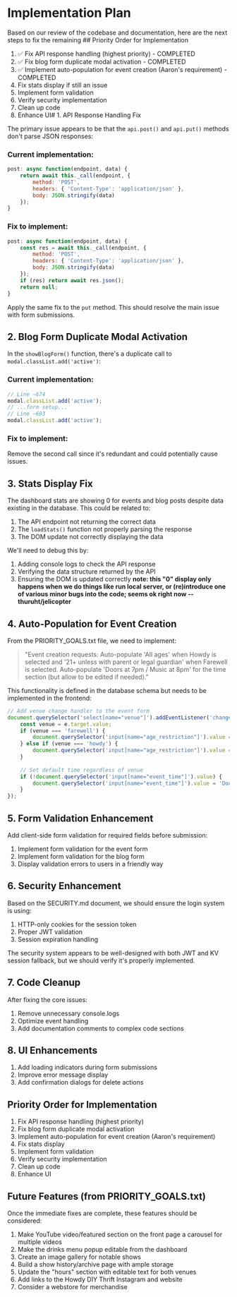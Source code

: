 # Implementation Plan

Based on our review of the codebase and documentation, here are the next steps to fix the remaining ## Priority Order for Implementation

1. ✅ Fix API response handling (highest priority) - COMPLETED
2. ✅ Fix blog form duplicate modal activation - COMPLETED
3. ✅ Implement auto-population for event creation (Aaron's requirement) - COMPLETED
4. Fix stats display if still an issue
5. Implement form validation
6. Verify security implementation
7. Clean up code
8. Enhance UI# 1. API Response Handling Fix

The primary issue appears to be that the `api.post()` and `api.put()` methods don't parse JSON responses:

### Current implementation:
```javascript
post: async function(endpoint, data) {
    return await this._call(endpoint, {
        method: 'POST',
        headers: { 'Content-Type': 'application/json' },
        body: JSON.stringify(data)
    });
}
```

### Fix to implement:
```javascript
post: async function(endpoint, data) {
    const res = await this._call(endpoint, {
        method: 'POST',
        headers: { 'Content-Type': 'application/json' },
        body: JSON.stringify(data)
    });
    if (res) return await res.json();
    return null;
}
```

Apply the same fix to the `put` method. This should resolve the main issue with form submissions.

## 2. Blog Form Duplicate Modal Activation

In the `showBlogForm()` function, there's a duplicate call to `modal.classList.add('active')`:

### Current implementation:
```javascript
// Line ~674
modal.classList.add('active');
// ...form setup...
// Line ~693
modal.classList.add('active');
```

### Fix to implement:
Remove the second call since it's redundant and could potentially cause issues.

## 3. Stats Display Fix

The dashboard stats are showing 0 for events and blog posts despite data existing in the database. This could be related to:

1. The API endpoint not returning the correct data
2. The `loadStats()` function not properly parsing the response
3. The DOM update not correctly displaying the data

We'll need to debug this by:
1. Adding console logs to check the API response
2. Verifying the data structure returned by the API
3. Ensuring the DOM is updated correctly
**note: this "0" display only happens when we do things like run local server,
 or (re)introduce one of various minor bugs into the code; seems ok right now 
    --thuruht/jelicopter**
    
## 4. Auto-Population for Event Creation

From the PRIORITY_GOALS.txt file, we need to implement:

> "Event creation requests: Auto-populate 'All ages' when Howdy is selected and '21+ unless with parent or legal guardian' when Farewell is selected. Auto-populate 'Doors at 7pm / Music at 8pm' for the time section (but allow to be edited if needed)."

This functionality is defined in the database schema but needs to be implemented in the frontend:

```javascript
// Add venue change handler to the event form
document.querySelector('select[name="venue"]').addEventListener('change', (e) => {
    const venue = e.target.value;
    if (venue === 'farewell') {
        document.querySelector('input[name="age_restriction"]').value = '21+ unless with parent or legal guardian';
    } else if (venue === 'howdy') {
        document.querySelector('input[name="age_restriction"]').value = 'All ages';
    }
    
    // Set default time regardless of venue
    if (!document.querySelector('input[name="event_time"]').value) {
        document.querySelector('input[name="event_time"]').value = 'Doors at 7pm / Music at 8pm';
    }
});
```

## 5. Form Validation Enhancement

Add client-side form validation for required fields before submission:

1. Implement form validation for the event form
2. Implement form validation for the blog form
3. Display validation errors to users in a friendly way

## 6. Security Enhancement

Based on the SECURITY.md document, we should ensure the login system is using:

1. HTTP-only cookies for the session token
2. Proper JWT validation
3. Session expiration handling

The security system appears to be well-designed with both JWT and KV session fallback, but we should verify it's properly implemented.

## 7. Code Cleanup

After fixing the core issues:

1. Remove unnecessary console.logs
2. Optimize event handling
3. Add documentation comments to complex code sections

## 8. UI Enhancements

1. Add loading indicators during form submissions
2. Improve error message display
3. Add confirmation dialogs for delete actions

## Priority Order for Implementation

1. Fix API response handling (highest priority)
2. Fix blog form duplicate modal activation
3. Implement auto-population for event creation (Aaron's requirement)
4. Fix stats display
5. Implement form validation
6. Verify security implementation
7. Clean up code
8. Enhance UI

## Future Features (from PRIORITY_GOALS.txt)

Once the immediate fixes are complete, these features should be considered:

1. Make YouTube video/featured section on the front page a carousel for multiple videos
2. Make the drinks menu popup editable from the dashboard
3. Create an image gallery for notable shows
4. Build a show history/archive page with ample storage
5. Update the "hours" section with editable text for both venues
6. Add links to the Howdy DIY Thrift Instagram and website
7. Consider a webstore for merchandise
